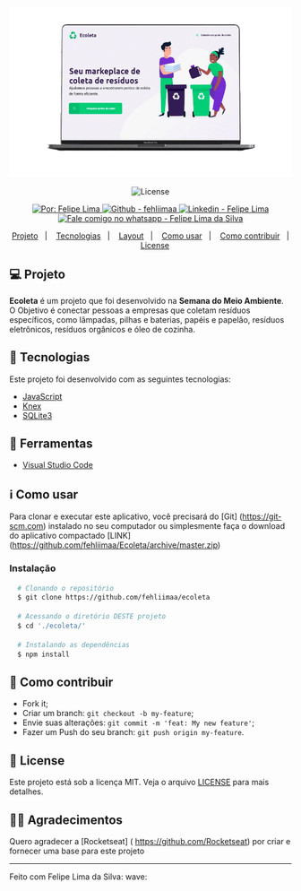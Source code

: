 <img alt="Ecoleta Template" src= "public/assets/Template.png" />


<p align="center">
  <a href="LICENSE" style="text-decoration: none">
    <img alt="License" src="https://img.shields.io/github/license/fehliimaa/ecoleta?color=34CB79" />
  </a>
</p>

<p align="center">
  <a href="https://github.com/fehliimaa" target="_blank">
    <img alt="Por: Felipe Lima" src="https://img.shields.io/badge/made%20by-Felipe_Lima-informational?color=34CB79">
  </a>
  <a href="https://github.com/fehliimaa" target="_blank" >
    <img alt="Github - fehliimaa" src="https://img.shields.io/badge/Github--%23F8952D?style=social&logo=github">
  </a>
  <a href="https://www.linkedin.com/in/felipe-lima-da-silva-69b962161/" target="_blank" >
    <img alt="Linkedin - Felipe Lima" src="https://img.shields.io/badge/Linkedin--%23F8952D?style=social&logo=linkedin">
  </a>
  <a href="https://api.whatsapp.com/send?phone=55971243936" target="_blank" >
    <img alt="Fale comigo no whatsapp - Felipe Lima da Silva" src="https://img.shields.io/badge/Whatsapp--%23F8952D?style=social&logo=whatsapp">
  </a>
</p>


<p align="center">
 <a href="#projeto">Projeto</a>&nbsp;&nbsp;&nbsp;|&nbsp;&nbsp;&nbsp;
  <a href="#tecnologias">Tecnologias</a>&nbsp;&nbsp;&nbsp;|&nbsp;&nbsp;&nbsp;
  <a href="#layout">Layout</a>&nbsp;&nbsp;&nbsp;|&nbsp;&nbsp;&nbsp;
  <a href="#como-usar">Como usar</a>&nbsp;&nbsp;&nbsp;|&nbsp;&nbsp;&nbsp;
  <a href="#como-contribuir">Como contribuir</a>&nbsp;&nbsp;&nbsp;|&nbsp;&nbsp;&nbsp;
  <a href="#license">License</a>
</p>

## 💻 Projeto
**Ecoleta** é um projeto que foi desenvolvido na **Semana do Meio Ambiente**. O Objetivo é conectar pessoas a empresas que coletam resíduos específicos, como lâmpadas, pilhas e baterias, papéis e papelão, resíduos eletrônicos, resíduos orgânicos e óleo de cozinha.

## :rocket: Tecnologias
Este projeto foi desenvolvido com as seguintes tecnologias:
  
- [JavaScript](https://developer.mozilla.org/pt-BR/docs/Web/JavaScript)
- [Knex](https://knexjs.org/)
- [SQLite3](https://www.sqlite.org/index.html)

## :hammer: Ferramentas
- [Visual Studio Code](https://code.visualstudio.com)


## :information_source: Como usar
Para clonar e executar este aplicativo, você precisará do [Git] (https://git-scm.com) instalado no seu computador ou simplesmente faça o download do aplicativo compactado [LINK] (https://github.com/fehliimaa/Ecoleta/archive/master.zip)

### Instalação
```bash
  # Clonando o repositório
  $ git clone https://github.com/fehliimaa/ecoleta

  # Acessando o diretório DESTE projeto
  $ cd './ecoleta/'

  # Instalando as dependências
  $ npm install

```

## 🤔 Como contribuir
- Fork it;
- Criar um branch: `git checkout -b my-feature`;
- Envie suas alterações: `git commit -m 'feat: My new feature'`;
- Fazer um Push do seu branch: `git push origin my-feature`.

## :memo: License
Este projeto está sob a licença MIT. Veja o arquivo [LICENSE](LICENSE) para mais detalhes.

## 🙏🏼 Agradecimentos
Quero agradecer a [Rocketseat] ( https://github.com/Rocketseat) por criar e fornecer uma base para este projeto

---

Feito com Felipe Lima da Silva: wave: